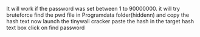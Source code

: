 It will work if the password was set between 1 to 90000000. it will try bruteforce
find the pwd file in Programdata folder(hiddenn) and copy the hash text 
now launch the tinywall cracker paste the hash in the target hash text box
click on find password 
